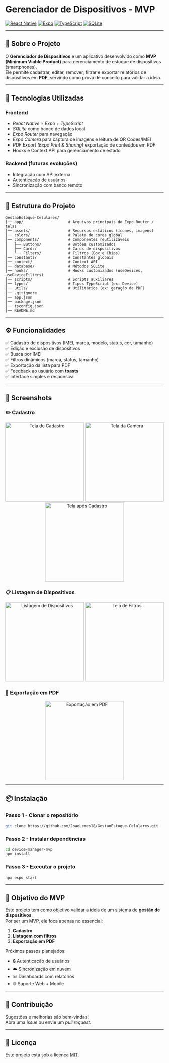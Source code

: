 # Gerenciador de Dispositivos - MVP

[![React Native](https://img.shields.io/badge/React_Native-20232A?style=for-the-badge&logo=react&logoColor=61DAFB)](https://reactnative.dev/)
[![Expo](https://img.shields.io/badge/Expo-000020?style=for-the-badge&logo=expo&logoColor=white)](https://expo.dev/)
[![TypeScript](https://img.shields.io/badge/TypeScript-007ACC?style=for-the-badge&logo=typescript&logoColor=white)](https://www.typescriptlang.org/)
[![SQLite](https://img.shields.io/badge/SQLite-003B57?style=for-the-badge&logo=sqlite&logoColor=white)](https://www.sqlite.org/index.html)

------------------------------------------------------------------------

## 📖 Sobre o Projeto

O **Gerenciador de Dispositivos** é um aplicativo desenvolvido como **MVP (Minimum Viable Product)** para gerenciamento de estoque de dispositivos (smartphones).  
Ele permite cadastrar, editar, remover, filtrar e exportar relatórios de dispositivos em **PDF**, servindo como prova de conceito para validar a ideia.

------------------------------------------------------------------------

## 🚀 Tecnologias Utilizadas

### Frontend

-   *React Native + Expo + TypeScript*
-   *SQLite* como banco de dados local
-   *Expo Router* para navegação
-   *Expo Camera* para captura de imagens e leitura de QR Codes/IMEI
-   *PDF Export (Expo Print & Sharing)* exportação de conteúdos em PDF
-   Hooks e Context API para gerenciamento de estado


### Backend (futuras evoluções)

-   Integração com API externa
-   Autenticação de usuários
-   Sincronização com banco remoto

------------------------------------------------------------------------

## 📂 Estrutura do Projeto

    GestaoEstoque-Celulares/
    │── app/                    # Arquivos principais do Expo Router / telas
    │── assets/                 # Recursos estáticos (ícones, imagens)
    │── colors/                 # Paleta de cores global
    │── components/             # Componentes reutilizáveis
    │   ├── Buttons/            # Botões customizados
    │   ├── Cards/              # Cards de dispositivos
    │   └── Filters/            # Filtros (Box e Chips)
    │── constants/              # Constantes globais
    │── context/                # Context API
    │── database/               # Métodos SQLite
    │── hooks/                  # Hooks customizados (useDevices, useDeviceFilters)
    │── scripts/                # Scripts auxiliares
    │── types/                  # Tipos TypeScript (ex: Device)
    │── utils/                  # Utilitários (ex: geração de PDF)
    │── .gitignore
    │── app.json
    │── package.json
    │── tsconfig.json
    │── README.md

------------------------------------------------------------------------

## ⚙ Funcionalidades

✅ Cadastro de dispositivos (IMEI, marca, modelo, status, cor, tamanho)\
✅ Edição e exclusão de dispositivos\
✅ Busca por IMEI\
✅ Filtros dinâmicos (marca, status, tamanho)\
✅ Exportação da lista para PDF\
✅ Feedback ao usuário com **toasts**\
✅ Interface simples e responsiva

------------------------------------------------------------------------

## 📸 Screenshots


### ✏️ Cadastro
<p align="center">
<img src="./docs/screens/ap1.jpg" alt="Tela de Cadastro" width="250"/>
<img src="./docs/screens/ap2.jpg" alt="Tela da Camera" width="250"/>
<img src="./docs/screens/ap3.jpg" alt=" Tela após Cadastro" width="250"/>
</p>

### 📋 Listagem de Dispositivos
<p align="center">
  <img src="./docs/screens/ap4.jpg" alt="Listagem de Dispositivos" width="250"/>
  <img src="./docs/screens/ap5.jpg" alt="Tela de Filtros" width="250"/>
</p>


### 📄 Exportação em PDF
<p align="center">
  <img src="./docs/screens/ap6.jpg" alt="Exportação em PDF" width="250"/>
</p>

------------------------------------------------------------------------

## 📦 Instalação

### Passo 1 - Clonar o repositório
```bash
git clone https://github.com/JoaoLemes18/GestaoEstoque-Celulares.git
```

### Passo 2 - Instalar dependências
```bash
cd device-manager-mvp
npm install
```

### Passo 3 - Executar o projeto
```bash
npx expo start
```

------------------------------------------------------------------------

## 🎯 Objetivo do MVP

Este projeto tem como objetivo validar a ideia de um sistema de **gestão de dispositivos**.  
Por ser um MVP, ele foca apenas no essencial:

1. **Cadastro**  
2. **Listagem com filtros**  
3. **Exportação em PDF**

Próximos passos planejados:
- 🔒 Autenticação de usuários  
- ☁️ Sincronização em nuvem  
- 📊 Dashboards com relatórios  
- 🌐 Suporte Web + Mobile  

------------------------------------------------------------------------

## 🤝 Contribuição

Sugestões e melhorias são bem-vindas!\
Abra uma *issue* ou envie um *pull request*.

------------------------------------------------------------------------

## 📄 Licença

Este projeto está sob a licença [MIT](./LICENSE).
